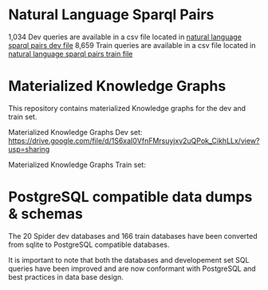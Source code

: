 # Natural Language Sparql Pairs
1,034 Dev queries are available in a csv file located in [natural language sparql pairs dev file](nl_sparql_pairs/dev/dev_nl_sparql.csv)
8,659 Train queries are available in a csv file located in [natural language sparql pairs train file](nl_sparql_pairs/train/train_nl_sparql.csv)

# Materialized Knowledge Graphs

This repository contains materialized Knowledge graphs for the dev and train set. 

Materialized Knowledge Graphs Dev set: https://drive.google.com/file/d/1S6xaI0VfnFMrsuyjxv2uQPok_CikhLLx/view?usp=sharing

Materialized Knowledge Graphs Train set:


# PostgreSQL compatible data dumps & schemas
The 20 Spider dev databases and 166 train databases have been converted from sqlite to PostgreSQL compatible databases. 

It is important to note that both the databases and developement set SQL queries have been improved and are now conformant with PostgreSQL and best practices in data base design.






